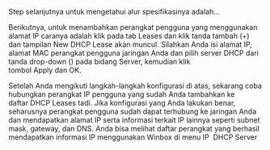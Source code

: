 ﻿Step selanjutnya untuk mengetahui alur spesifikasinya adalah…

Berikutnya, untuk menambahkan perangkat pengguna yang menggunakan alamat IP caranya adalah klik pada tab Leases dan klik tanda tambah (+) dan tampilan New DHCP Lease akan muncul. Silahkan Anda isi alamat IP, alamat MAC perangkat pengguna jaringan Anda dan pilih server DHCP dari tanda drop-down () pada bidang Server, kemudian klik tombol Apply dan OK.

Setelah Anda mengikuti langkah-langkah konfigurasi di atas, sekarang coba hubungkan perangkat IP pengguna yang sudah Anda tambahkan ke daftar DHCP Leases tadi. Jika konfigurasi yang Anda lakukan benar, seharusnya perangkat pengguna sudah dapat terhubung ke jaringan Anda dan mendapatkan alamat IP serta informasi terkait IP lainnya seperti subnet mask, gateway, dan DNS. Anda bisa melihat daftar perangkat yang berhasil mendapatkan informasi IP menggunakan Winbox di menu IP  DHCP Server 
